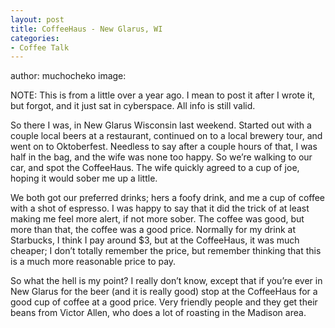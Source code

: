 ```yaml
---
layout: post
title: CoffeeHaus - New Glarus, WI
categories:
- Coffee Talk
---
```

author: muchocheko
image: 

NOTE: This is from a little over a year ago.  I mean to post it after I wrote it, but forgot, and it just sat in cyberspace.  All info is still valid. 

So there I was, in New Glarus Wisconsin last weekend. Started out with a couple local beers at a restaurant, continued on to a local brewery tour, and went on to Oktoberfest. Needless to say after a couple hours of that, I was half in the bag, and the wife was none too happy. So we’re walking to our car, and spot the CoffeeHaus. The wife quickly agreed to a cup of joe, hoping it would sober me up a little.

We both got our preferred drinks; hers a foofy drink, and me a cup of coffee with a shot of espresso. I was happy to say that it did the trick of at least making me feel more alert, if not more sober. The coffee was good, but more than that, the coffee was a good price. Normally for my drink at Starbucks, I think I pay around $3, but at the CoffeeHaus, it was much cheaper; I don’t totally remember the price, but remember thinking that this is a much more reasonable price to pay.

So what the hell is my point? I really don’t know, except that if you’re ever in New Glarus for the beer (and it is really good) stop at the CoffeeHaus for a good cup of coffee at a good price. Very friendly people and they get their beans from Victor Allen, who does a lot of roasting in the Madison area.
